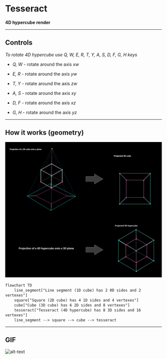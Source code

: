 # Tesseract

**4D hypercube render**

---

## Controls

*To rotate 4D hypercube use Q, W, E, R, T, Y, A, S, D, F, G, H keys*

- *Q, W* - rotate around the axis *xw*

- *E, R* - rotate around the axis *yw*

- *T, Y* - rotate around the axis *zw*

- *A, S* - rotate around the axis *xy*

- *D, F* - rotate around the axis *xz*

- *G, H* - rotate around the axis *yz*

---

## How it works (geometry)

![Alt Text](images/image.png)

```mermaid
flowchart TD
    line_segment["Line segment (1D cube) has 2 0D sides and 2 vertexes"]
    square["Square (2D cube) has 4 1D sides and 4 vertexes"]
    cube["Cube (3D cube) has 6 2D sides and 8 vertexes"]
    tesseract["Tesseract (4D hypercube) has 8 3D sides and 16 vertexes"]
    line_segment --> square --> cube --> tesseract
```

---

## GIF

![alt-text](https://github.com/CopperStairs/4D_Render/blob/main/images/gif.gif)
